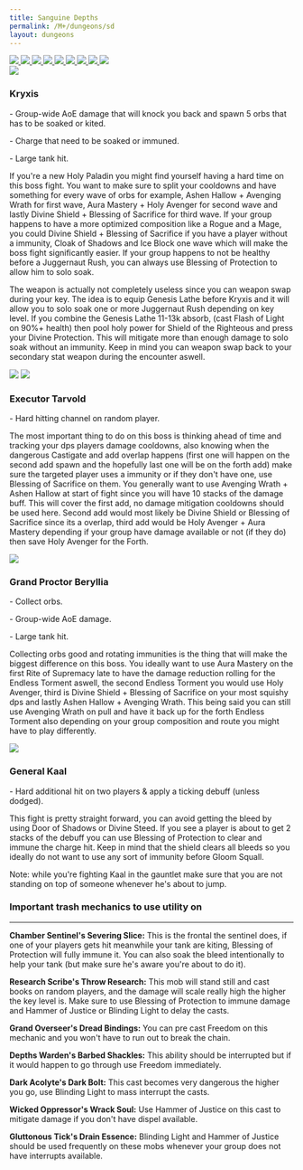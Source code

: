 ```yaml
---
title: Sanguine Depths
permalink: /M+/dungeons/sd
layout: dungeons
---
```


<div class="author">

<a href="/M+/dungeons/dos">
    <img class="unselected-dungeon" src="/assets/img/dungeons/dos.jpg" />
</a>

<a href="/M+/dungeons/sd">
    <img class="selected-dungeon" src="/assets/img/dungeons/sd.jpg" />
</a>

<a href="/M+/dungeons/mots">
    <img class="unselected-dungeon" src="/assets/img/dungeons/mots.jpg" />
</a>

<a href="/M+/dungeons/nw">
    <img class="unselected-dungeon" src="/assets/img/dungeons/nw.jpg" />
</a>

<a href="/M+/dungeons/hoa">
    <img class="unselected-dungeon" src="/assets/img/dungeons/hoa.jpg" />
</a>

<a href="/M+/dungeons/top">
    <img class="unselected-dungeon" src="/assets/img/dungeons/top.jpg" />
</a>

<a href="/M+/dungeons/pf">
    <img class="unselected-dungeon" src="/assets/img/dungeons/pf.jpg" />
</a>

<a href="/M+/dungeons/soa">
    <img class="unselected-dungeon" src="/assets/img/dungeons/soa.jpg" />
</a>

<a href="/M+/dungeons/tazavesh">
    <img class="unselected-dungeon" src="/assets/img/dungeons/taz.jpg" />
</a>

</div>

<a>
    <img src="/assets/img/dungeons/kryxis.png" class="dungeon_boss"/>
</a>

### Kryxis

<a class="external" href="https://www.wowhead.com/spell=319685/severing-smash" target="_blank" rel="noopener noreferrer" data-wowhead="spell=319685" data-wh-icon-size="small"></a> - Group-wide AoE damage that will knock you back and spawn 5 orbs that has to be soaked or kited.

<a class="external" href="https://www.wowhead.com/spell=319713/juggernaut-rush" target="_blank" rel="noopener noreferrer" data-wowhead="spell=319713" data-wh-icon-size="small"></a> - Charge that need to be soaked or immuned.

<a class="external" href="https://www.wowhead.com/spell=319650/vicious-headbutt" target="_blank" rel="noopener noreferrer" data-wowhead="spell=319650" data-wh-icon-size="small"></a> - Large tank hit.

If you're a new Holy Paladin you might find yourself having a hard time on this boss fight. You want to make sure to split your cooldowns and have something for every wave of orbs for example, Ashen Hallow + Avenging Wrath for first wave, Aura Mastery + Holy Avenger for second wave and lastly Divine Shield + Blessing of Sacrifice for third wave. If your group happens to have a more optimized composition like a Rogue and a Mage, you could Divine Shield + Blessing of Sacrifice if you have a player without a immunity, Cloak of Shadows and Ice Block one wave which will make the boss fight significantly easier. If your group happens to not be healthy before a Juggernaut Rush, you can always use Blessing of Protection to allow him to solo soak.

The weapon <a class="external" href="https://www.wowhead.com/item=189754/genesis-lathe?bonus=6805&msclkid=f0a746cda9e411ecbf54a35361f816a8" target="_blank" rel="noopener noreferrer" data-wowhead="item=189754" data-wh-icon-size="small"></a> is actually not completely useless since you can weapon swap during your key. The idea is to equip Genesis Lathe before Kryxis and it will allow you to solo soak one or more Juggernaut Rush depending on key level. If you combine the Genesis Lathe 11-13k absorb, (cast Flash of Light on 90%+ health) then pool holy power for Shield of the Righteous and press your Divine Protection. This will mitigate more than enough damage to solo soak without an immunity. Keep in mind you can weapon swap back to your secondary stat weapon during the encounter aswell.

<a>
<img class="center" src="assets/img/big 5head maths/juggernaut.png" class="dungeon_boss"/>
</a>

<a>
    <img src="/assets/img/dungeons/tarvold.png" class="dungeon_boss"/>
</a>

### Executor Tarvold

<a class="external" href="https://www.wowhead.com/spell=322554/castigate" target="_blank" rel="noopener noreferrer" data-wowhead="spell=322554" data-wh-icon-size="small"></a> - Hard hitting channel on random player.

The most important thing to do on this boss is thinking ahead of time and tracking your dps players damage cooldowns, also knowing when the dangerous Castigate and add overlap happens (first one will happen on the second add spawn and the hopefully last one will be on the forth add) make sure the targeted player uses a immunity or if they don't have one, use Blessing of Sacrifice on them. You generally want to use Avenging Wrath + Ashen Hallow at start of fight since you will have 10 stacks of the damage buff. This will cover the first add, no damage mitigation cooldowns should be used here. Second add would most likely be Divine Shield or Blessing of Sacrifice since its a overlap, third add would be Holy Avenger + Aura Mastery depending if your group have damage available or not (if they do) then save Holy Avenger for the Forth.

<a>
    <img src="/assets/img/dungeons/beryllia.png" class="dungeon_boss"/>
</a>

### Grand Proctor Beryllia

<a class="external" href="https://www.wowhead.com/spell=325360/rite-of-supremacy" target="_blank" rel="noopener noreferrer" data-wowhead="spell=325360" data-wh-icon-size="small"></a> - Collect orbs.

<a class="external" href="https://www.wowhead.com/spell=326039/endless-torment" target="_blank" rel="noopener noreferrer" data-wowhead="spell=326039" data-wh-icon-size="small"></a> - Group-wide AoE damage. 

<a class="external" href="https://www.wowhead.com/spell=325254/iron-spikes" target="_blank" rel="noopener noreferrer" data-wowhead="spell=325254" data-wh-icon-size="small"></a> - Large tank hit.

Collecting orbs good and rotating immunities is the thing that will make the biggest difference on this boss. You ideally want to use Aura Mastery on the first Rite of Supremacy late to have the damage reduction rolling for the Endless Torment aswell, the second Endless Torment you would use Holy Avenger, third is Divine Shield + Blessing of Sacrifice on your most squishy dps and lastly Ashen Hallow + Avenging Wrath. This being said you can still use Avenging Wrath on pull and have it back up for the forth Endless Torment also depending on your group composition and route you might have to play differently.

<a>
    <img src="/assets/img/dungeons/kaal.png" class="dungeon_boss"/>
</a>

### General Kaal

<a class="external" href="https://www.wowhead.com/spell=323845/wicked-rush" target="_blank" rel="noopener noreferrer" data-wowhead="spell=323845" data-wh-icon-size="small"></a> - Hard additional hit on two players & apply a ticking debuff (unless dodged).

This fight is pretty straight forward, you can avoid getting the bleed by using Door of Shadows or Divine Steed. If you see a player is about to get 2 stacks of the debuff you can use Blessing of Protection to clear and immune the charge hit. Keep in mind that the shield clears all bleeds so you ideally do not want to use any sort of immunity before Gloom Squall.

Note: while you're fighting Kaal in the gauntlet make sure that you are not standing on top of someone whenever he's about to jump.

### Important trash mechanics to use utility on

---
**Chamber Sentinel's Severing Slice:** This is the frontal the sentinel does, if one of your players gets hit meanwhile your tank are kiting, Blessing of Protection will fully immune it. You can also soak the bleed intentionally to help your tank (but make sure he's aware you're about to do it).

**Research Scribe's Throw Research:** This mob will stand still and cast books on random players, and the damage will scale really high the higher the key level is. Make sure to use Blessing of Protection to immune damage and Hammer of Justice or Blinding Light to delay the casts.

**Grand Overseer's Dread Bindings:** You can pre cast Freedom on this mechanic and you won't have to run out to break the chain.

**Depths Warden's Barbed Shackles:** This ability should be interrupted but if it would happen to go through use Freedom immediately.

**Dark Acolyte's Dark Bolt:** This cast becomes very dangerous the higher you go, use Blinding Light to mass interrupt the casts.

**Wicked Oppressor's Wrack Soul:** Use Hammer of Justice on this cast to mitigate damage if you don't have dispel available.

**Gluttonous Tick's Drain Essence:** Blinding Light and Hammer of Justice should be used frequently on these mobs whenever your group does not have interrupts available.
